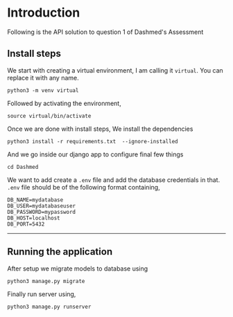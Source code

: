 # Introduction
 Following is the API solution to question 1 of Dashmed's
 Assessment
 

## Install steps
We start with creating a virtual environment,
I am calling it ```virtual```. You can replace it with any name.

```shell
python3 -m venv virtual
```
Followed by activating the environment,

```shell
source virtual/bin/activate
```

Once we are done with install steps,
We install the dependencies
```shell
python3 install -r requirements.txt  --ignore-installed
```
And we go inside our django app to configure final few things
```shell
cd Dashmed
```
We want to add create a
```.env``` file and add the database credentials in that.
```.env``` file should be of the following format containing,
```
DB_NAME=mydatabase
DB_USER=mydatabaseuser
DB_PASSWORD=mypassword
DB_HOST=localhost
DB_PORT=5432
```
--- 

## Running the application
After setup we migrate models to database using
```shell
python3 manage.py migrate
```
Finally run server using,
```shell
python3 manage.py runserver
```